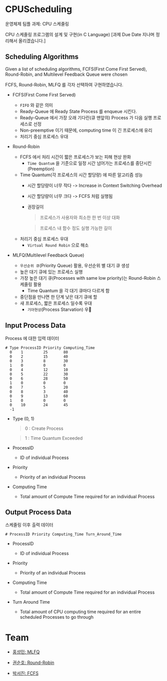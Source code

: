 # CPUScheduling
운영체제 팀플 과제: CPU 스케줄링

CPU 스케줄링 프로그램의 설계 및 구현(in C Language)
[과제 Due Date 지나며 정리해서 올리겠습니다.]

## Scheduling Algorithms
Given a list of scheduling algorithms, FCFS(First Come First Served), Round-Robin, and Multilevel Feedback Queue were chosen

FCFS, Round-Robin, MLFQ 를 각자 선택하여 구현하였습니다.

- FCFS(First Come First Served)
    - `FIFO` 와 같은 의미
    - Ready-Queue 에 Ready State Process 를 enqueue 시킨다. 
    - Ready-Queue 에서 가장 오래 기다린(큐 맨앞의) Process 가 다음 실행 프로세스로 선정
    - Non-preemptive 이기 때문에, computing time 이 긴 프로세스에 유리
    - 처리기 중심 프로세스 우대

- Round-Robin
    - FCFS 에서 처리 시간이 짧은 프로세스가 보는 피해 현상 완화
        - `Time Quantum` 을 기준으로 일정 시간 넘어가는 프로세스를 중단시킨(Preemption)
    - Time Quantum(각 프로세스의 시간 할당량) 에 따른 알고리즘 성능
        - 시간 할당량이 너무 작다 -> Increase in Context Switching Overhead 
        - 시간 할당량이 너무 크다 -> FCFS 처럼 실행됨
        - 권장길이
            > 프로세스가 사용자와 최소한 한 번 이상 대화 
            
            > 프로세스 내 함수 정도 실행 가능한 길이
    - 처리기 중심 프로세스 우대
        - `Virtual Round Robin` 으로 해소

- MLFQ(Multilevel Feedback Queue)
    - `우선순위 큐`(Priority Queue) 활용, 우선순위 별 대기 큐 생성
    - 높은 대기 큐에 있는 프로세스 실행
    - 가장 높은 대기 큐(Processes with same low priority)는 Round-Robin 스케줄링 활용
        - Time Quantum 을 각 대기 큐마다 다르게 함
    - 중단점을 만나면 한 단계 낮은 대기 큐에 할
    - 새 프로세스, 짧은 프로세스 일수록 우대
        - `기아현상`(Process Starvation) 우

## Input Process Data
Process 에 대한 입력 데이터
```
# Type ProcessID Priority Computing_Time
  0    1         25       80
  0    2         15       40
  0    3         8        30
  1    0         0        0
  0    4         12       10
  0    5         22       30
  0    6         28       50
  1    0         0        0
  0    7         5        20
  0    8         3        40
  0    9         13       60
  1    0         0        0
  0    10        24       45
  -1   
```
 - Type (0, 1)
    > 0 : Create Process
    
    > 1 : Time Quantum Exceeded

 - ProcessID
    - ID of individual Process

 - Priority
    - Priority of an individual Process

 - Computing Time
    - Total amount of Compute Time required for an individual Process

## Output Process Data
스케줄링 이후 출력 데이터
```
# ProcessID Priority Computing_Time Turn_Around_Time
```

 - ProcessID
    - ID of individual Process

 - Priority
    - Priority of an individual Process

 - Computing Time
    - Total amount of Compute Time required for an individual Process

 - Turn Around Time
    - Total amount of CPU computing time required for an entire scheduled Processes to go through

# Team
- [홍성민: MLFQ](https://github.com/KKodiac)

- [권순호: Round-Robin](https://github.com/tnsgh9603)

- [박서진: FCFS](https://github.com/SeoJin97)

